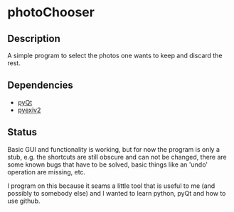 photoChooser
============

Description
-----------

A simple program to select the photos one wants to keep and discard the rest.

Dependencies
------------

*  [pyQt](http://www.riverbankcomputing.co.uk/software/pyqt/intro)
*  [pyexiv2](http://tilloy.net/dev/pyexiv2/)

Status
------

Basic GUI and functionality is working, but for now the program is only a stub, e.g. the shortcuts are still obscure and can not be changed, there are some known bugs that have to be solved, basic things like an 'undo' operation are missing, etc.

I program on this because it seams a little tool that is useful to me (and possibly to somebody else) and I wanted to learn python, pyQt and how to use github.